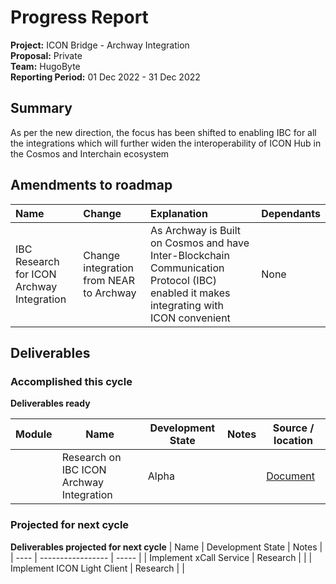 # Progress Report

**Project:**  ICON Bridge - Archway Integration  
**Proposal:** Private  
**Team:** HugoByte  
**Reporting Period:** 01 Dec 2022 - 31 Dec 2022

## Summary

As per the new direction, the focus has been shifted to enabling IBC for all the integrations which will further widen the interoperability of ICON Hub in the Cosmos and Interchain ecosystem

## Amendments to roadmap
| Name  | Change | Explanation | Dependants |
| :-----| :-------| :----------| :----------|
| IBC Research for ICON Archway Integration | Change integration from NEAR to Archway | As Archway is Built on Cosmos and have Inter-Blockchain Communication Protocol (IBC) enabled it makes integrating with ICON convenient | None |

## Deliverables

### Accomplished this cycle

__Deliverables ready__


| Module| Name | Development State | Notes | Source / location |
| ---- | --------- | ----------------- | ----- | ----------------- |
|  | Research on IBC ICON Archway Integration | Alpha |  | [Document](https://docs.google.com/document/d/1ffy7IrGpXZJPCANn3tW01WZu6jsBbuhVlG-xSQOeMEw/edit?usp=sharing) |

### Projected for next cycle

__Deliverables projected for next cycle__
| Name | Development State | Notes |
| ---- | ----------------- | ----- |
| Implement xCall Service | Research | |
| Implement ICON Light Client | Research | |

